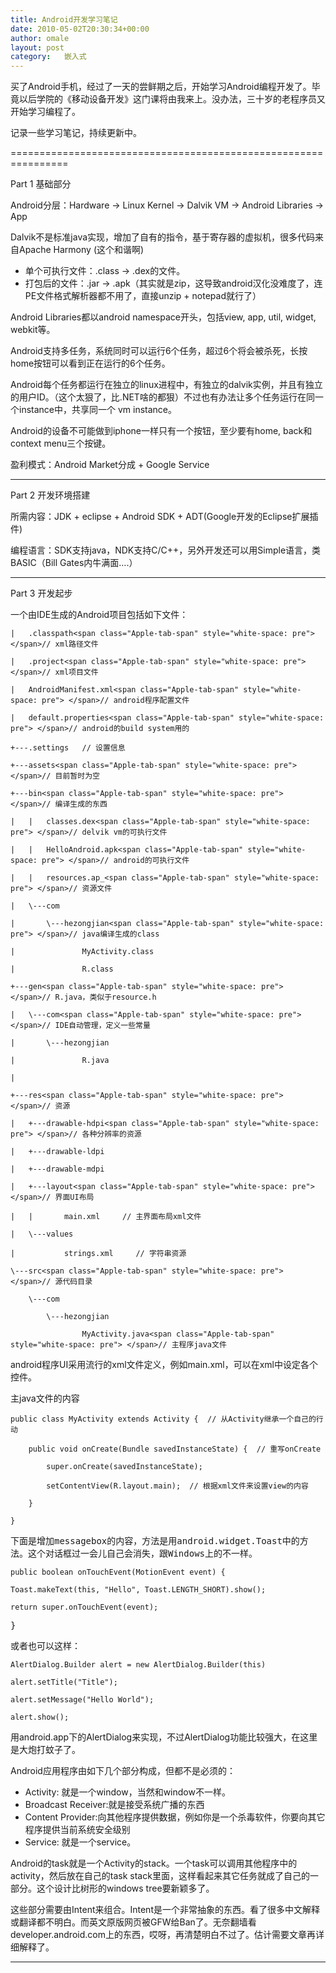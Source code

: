 ```yaml
---
title: Android开发学习笔记
date: 2010-05-02T20:30:34+00:00
author: omale
layout: post
category:   嵌入式  
---
```

买了Android手机，经过了一天的尝鲜期之后，开始学习Android编程开发了。毕竟以后学院的《移动设备开发》这门课将由我来上。没办法，三十岁的老程序员又开始学习编程了。

记录一些学习笔记，持续更新中。

================================================================

Part 1 基础部分

Android分层：Hardware -> Linux Kernel -> Dalvik VM -> Android Libraries -> App

Dalvik不是标准java实现，增加了自有的指令，基于寄存器的虚拟机，很多代码来自Apache Harmony (这个和谐啊)

  * 单个可执行文件：.class -> .dex的文件。
  * 打包后的文件：.jar -> .apk（其实就是zip，这导致android汉化没难度了，连PE文件格式解析器都不用了，直接unzip + notepad就行了）

Android Libraries都以android namespace开头，包括view, app, util, widget, webkit等。

Android支持多任务，系统同时可以运行6个任务，超过6个将会被杀死，长按home按钮可以看到正在运行的6个任务。

Android每个任务都运行在独立的linux进程中，有独立的dalvik实例，并且有独立的用户ID。（这个太狠了，比.NET啥的都狠）不过也有办法让多个任务运行在同一个instance中，共享同一个 vm instance。

Android的设备不可能做到iphone一样只有一个按钮，至少要有home, back和context menu三个按键。

盈利模式：Android Market分成 + Google Service

* * *

Part 2 开发环境搭建

所需内容：JDK + eclipse + Android SDK + ADT(Google开发的Eclipse扩展插件)

编程语言：SDK支持java，NDK支持C/C++，另外开发还可以用Simple语言，类BASIC（Bill Gates内牛满面&#8230;.）

* * *

Part 3 开发起步

一个由IDE生成的Android项目包括如下文件：

`|   .classpath<span class="Apple-tab-span" style="white-space: pre"> </span>// xml路径文件`

`|   .project<span class="Apple-tab-span" style="white-space: pre"> </span>// xml项目文件`

`|   AndroidManifest.xml<span class="Apple-tab-span" style="white-space: pre"> </span>// android程序配置文件`

`|   default.properties<span class="Apple-tab-span" style="white-space: pre"> </span>// android的build system用的`

`+---.settings   // 设置信息`

`+---assets<span class="Apple-tab-span" style="white-space: pre"> </span>// 目前暂时为空`

`+---bin<span class="Apple-tab-span" style="white-space: pre"> </span>// 编译生成的东西`

`|   |   classes.dex<span class="Apple-tab-span" style="white-space: pre"> </span>// delvik vm的可执行文件`

`|   |   HelloAndroid.apk<span class="Apple-tab-span" style="white-space: pre"> </span>// android的可执行文件`

`|   |   resources.ap_<span class="Apple-tab-span" style="white-space: pre"> </span>// 资源文件`

`|   \---com`

`|       \---hezongjian<span class="Apple-tab-span" style="white-space: pre"> </span>// java编译生成的class`

`|               MyActivity.class`

`|               R.class         `

`+---gen<span class="Apple-tab-span" style="white-space: pre"> </span>// R.java，类似于resource.h`

`|   \---com<span class="Apple-tab-span" style="white-space: pre"> </span>// IDE自动管理，定义一些常量`

`|       \---hezongjian`

`|               R.java`

`|               `

`+---res<span class="Apple-tab-span" style="white-space: pre"> </span>// 资源`

`|   +---drawable-hdpi<span class="Apple-tab-span" style="white-space: pre"> </span>// 各种分辨率的资源     `

`|   +---drawable-ldpi`

`|   +---drawable-mdpi    `

`|   +---layout<span class="Apple-tab-span" style="white-space: pre"> </span>// 界面UI布局`

`|   |       main.xml     // 主界面布局xml文件`

`|   \---values`

`|           strings.xml     // 字符串资源 `

`\---src<span class="Apple-tab-span" style="white-space: pre"> </span>// 源代码目录`

`    \---com`

`        \---hezongjian`

`                MyActivity.java<span class="Apple-tab-span" style="white-space: pre"> </span>// 主程序java文件`

 

android程序UI采用流行的xml文件定义，例如main.xml，可以在xml中设定各个控件。

 

主java文件的内容

 

`public class MyActivity extends Activity {  // 从Activity继承一个自己的行动`

`    public void onCreate(Bundle savedInstanceState) {  // 重写onCreate`

`        super.onCreate(savedInstanceState);`

`        setContentView(R.layout.main);  // 根据xml文件来设置view的内容`

`    }`

`}`

<font class="Apple-style-span" face="monospace">下面是增加messagebox的内容，方法是用android.widget.Toast中的方法。这个对话框过一会儿自己会消失，跟Windows上的不一样。</font>

`public boolean onTouchEvent(MotionEvent event) {`

`Toast.makeText(this, "Hello", Toast.LENGTH_SHORT).show();`

`return super.onTouchEvent(event);`

<span class="Apple-style-span" style="font-family: monospace">}</span>

或者也可以这样：

 

`AlertDialog.Builder alert = new AlertDialog.Builder(this)`

`alert.setTitle("Title");  `

`alert.setMessage("Hello World");`

`alert.show();`

用android.app下的AlertDialog来实现，不过AlertDialog功能比较强大，在这里是大炮打蚊子了。

 

Android应用程序由如下几个部分构成，但都不是必须的：

  * Activity: 就是一个window，当然和window不一样。
  * Broadcast Receiver:就是接受系统广播的东西
  * Content Provider:向其他程序提供数据，例如你是一个杀毒软件，你要向其它程序提供当前系统安全级别
  * Service: 就是一个service。

Android的task就是一个Activity的stack。一个task可以调用其他程序中的activity，然后放在自己的task stack里面，这样看起来其它任务就成了自己的一部分。这个设计比树形的windows tree要新颖多了。

这些部分需要由Intent来组合。Intent是一个非常抽象的东西。看了很多中文解释或翻译都不明白。而英文原版网页被GFW给Ban了。无奈翻墙看developer.android.com上的东西，哎呀，再清楚明白不过了。估计需要文章再详细解释了。

 

* * *